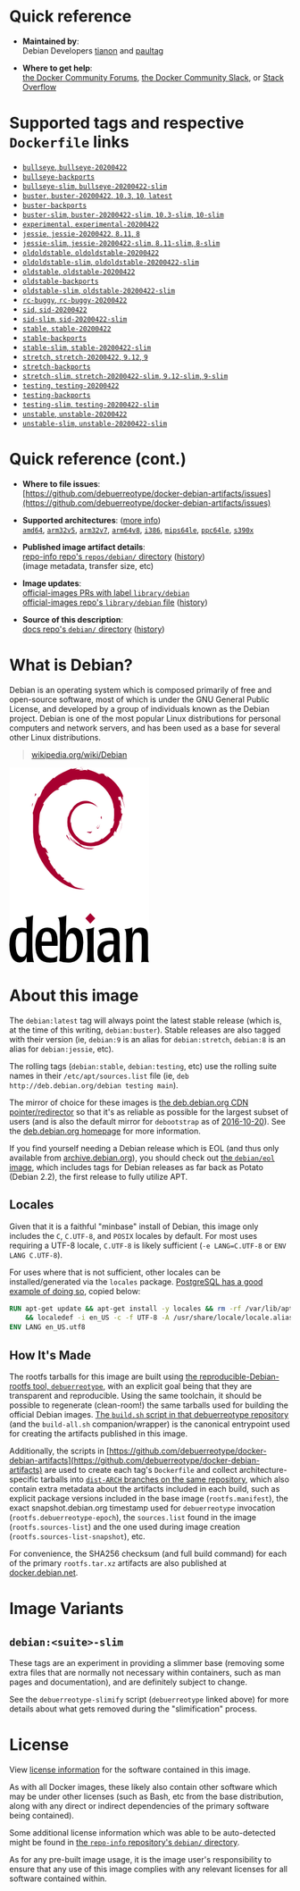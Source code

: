 <!--

********************************************************************************

WARNING:

    DO NOT EDIT "debian/README.md"

    IT IS AUTO-GENERATED

    (from the other files in "debian/" combined with a set of templates)

********************************************************************************

-->

# Quick reference

-	**Maintained by**:  
	Debian Developers [tianon](https://qa.debian.org/developer.php?login=tianon) and [paultag](https://qa.debian.org/developer.php?login=paultag)

-	**Where to get help**:  
	[the Docker Community Forums](https://forums.docker.com/), [the Docker Community Slack](http://dockr.ly/slack), or [Stack Overflow](https://stackoverflow.com/search?tab=newest&q=docker)

# Supported tags and respective `Dockerfile` links

-	[`bullseye`, `bullseye-20200422`](https://github.com/debuerreotype/docker-debian-artifacts/blob/d6ff3e75eeae3ea012c30bce9054336d99d1a20a/bullseye/Dockerfile)
-	[`bullseye-backports`](https://github.com/debuerreotype/docker-debian-artifacts/blob/d6ff3e75eeae3ea012c30bce9054336d99d1a20a/bullseye/backports/Dockerfile)
-	[`bullseye-slim`, `bullseye-20200422-slim`](https://github.com/debuerreotype/docker-debian-artifacts/blob/d6ff3e75eeae3ea012c30bce9054336d99d1a20a/bullseye/slim/Dockerfile)
-	[`buster`, `buster-20200422`, `10.3`, `10`, `latest`](https://github.com/debuerreotype/docker-debian-artifacts/blob/d6ff3e75eeae3ea012c30bce9054336d99d1a20a/buster/Dockerfile)
-	[`buster-backports`](https://github.com/debuerreotype/docker-debian-artifacts/blob/d6ff3e75eeae3ea012c30bce9054336d99d1a20a/buster/backports/Dockerfile)
-	[`buster-slim`, `buster-20200422-slim`, `10.3-slim`, `10-slim`](https://github.com/debuerreotype/docker-debian-artifacts/blob/d6ff3e75eeae3ea012c30bce9054336d99d1a20a/buster/slim/Dockerfile)
-	[`experimental`, `experimental-20200422`](https://github.com/debuerreotype/docker-debian-artifacts/blob/d6ff3e75eeae3ea012c30bce9054336d99d1a20a/experimental/Dockerfile)
-	[`jessie`, `jessie-20200422`, `8.11`, `8`](https://github.com/debuerreotype/docker-debian-artifacts/blob/d6ff3e75eeae3ea012c30bce9054336d99d1a20a/jessie/Dockerfile)
-	[`jessie-slim`, `jessie-20200422-slim`, `8.11-slim`, `8-slim`](https://github.com/debuerreotype/docker-debian-artifacts/blob/d6ff3e75eeae3ea012c30bce9054336d99d1a20a/jessie/slim/Dockerfile)
-	[`oldoldstable`, `oldoldstable-20200422`](https://github.com/debuerreotype/docker-debian-artifacts/blob/d6ff3e75eeae3ea012c30bce9054336d99d1a20a/oldoldstable/Dockerfile)
-	[`oldoldstable-slim`, `oldoldstable-20200422-slim`](https://github.com/debuerreotype/docker-debian-artifacts/blob/d6ff3e75eeae3ea012c30bce9054336d99d1a20a/oldoldstable/slim/Dockerfile)
-	[`oldstable`, `oldstable-20200422`](https://github.com/debuerreotype/docker-debian-artifacts/blob/d6ff3e75eeae3ea012c30bce9054336d99d1a20a/oldstable/Dockerfile)
-	[`oldstable-backports`](https://github.com/debuerreotype/docker-debian-artifacts/blob/d6ff3e75eeae3ea012c30bce9054336d99d1a20a/oldstable/backports/Dockerfile)
-	[`oldstable-slim`, `oldstable-20200422-slim`](https://github.com/debuerreotype/docker-debian-artifacts/blob/d6ff3e75eeae3ea012c30bce9054336d99d1a20a/oldstable/slim/Dockerfile)
-	[`rc-buggy`, `rc-buggy-20200422`](https://github.com/debuerreotype/docker-debian-artifacts/blob/d6ff3e75eeae3ea012c30bce9054336d99d1a20a/rc-buggy/Dockerfile)
-	[`sid`, `sid-20200422`](https://github.com/debuerreotype/docker-debian-artifacts/blob/d6ff3e75eeae3ea012c30bce9054336d99d1a20a/sid/Dockerfile)
-	[`sid-slim`, `sid-20200422-slim`](https://github.com/debuerreotype/docker-debian-artifacts/blob/d6ff3e75eeae3ea012c30bce9054336d99d1a20a/sid/slim/Dockerfile)
-	[`stable`, `stable-20200422`](https://github.com/debuerreotype/docker-debian-artifacts/blob/d6ff3e75eeae3ea012c30bce9054336d99d1a20a/stable/Dockerfile)
-	[`stable-backports`](https://github.com/debuerreotype/docker-debian-artifacts/blob/d6ff3e75eeae3ea012c30bce9054336d99d1a20a/stable/backports/Dockerfile)
-	[`stable-slim`, `stable-20200422-slim`](https://github.com/debuerreotype/docker-debian-artifacts/blob/d6ff3e75eeae3ea012c30bce9054336d99d1a20a/stable/slim/Dockerfile)
-	[`stretch`, `stretch-20200422`, `9.12`, `9`](https://github.com/debuerreotype/docker-debian-artifacts/blob/d6ff3e75eeae3ea012c30bce9054336d99d1a20a/stretch/Dockerfile)
-	[`stretch-backports`](https://github.com/debuerreotype/docker-debian-artifacts/blob/d6ff3e75eeae3ea012c30bce9054336d99d1a20a/stretch/backports/Dockerfile)
-	[`stretch-slim`, `stretch-20200422-slim`, `9.12-slim`, `9-slim`](https://github.com/debuerreotype/docker-debian-artifacts/blob/d6ff3e75eeae3ea012c30bce9054336d99d1a20a/stretch/slim/Dockerfile)
-	[`testing`, `testing-20200422`](https://github.com/debuerreotype/docker-debian-artifacts/blob/d6ff3e75eeae3ea012c30bce9054336d99d1a20a/testing/Dockerfile)
-	[`testing-backports`](https://github.com/debuerreotype/docker-debian-artifacts/blob/d6ff3e75eeae3ea012c30bce9054336d99d1a20a/testing/backports/Dockerfile)
-	[`testing-slim`, `testing-20200422-slim`](https://github.com/debuerreotype/docker-debian-artifacts/blob/d6ff3e75eeae3ea012c30bce9054336d99d1a20a/testing/slim/Dockerfile)
-	[`unstable`, `unstable-20200422`](https://github.com/debuerreotype/docker-debian-artifacts/blob/d6ff3e75eeae3ea012c30bce9054336d99d1a20a/unstable/Dockerfile)
-	[`unstable-slim`, `unstable-20200422-slim`](https://github.com/debuerreotype/docker-debian-artifacts/blob/d6ff3e75eeae3ea012c30bce9054336d99d1a20a/unstable/slim/Dockerfile)

# Quick reference (cont.)

-	**Where to file issues**:  
	[https://github.com/debuerreotype/docker-debian-artifacts/issues](https://github.com/debuerreotype/docker-debian-artifacts/issues)

-	**Supported architectures**: ([more info](https://github.com/docker-library/official-images#architectures-other-than-amd64))  
	[`amd64`](https://hub.docker.com/r/amd64/debian/), [`arm32v5`](https://hub.docker.com/r/arm32v5/debian/), [`arm32v7`](https://hub.docker.com/r/arm32v7/debian/), [`arm64v8`](https://hub.docker.com/r/arm64v8/debian/), [`i386`](https://hub.docker.com/r/i386/debian/), [`mips64le`](https://hub.docker.com/r/mips64le/debian/), [`ppc64le`](https://hub.docker.com/r/ppc64le/debian/), [`s390x`](https://hub.docker.com/r/s390x/debian/)

-	**Published image artifact details**:  
	[repo-info repo's `repos/debian/` directory](https://github.com/docker-library/repo-info/blob/master/repos/debian) ([history](https://github.com/docker-library/repo-info/commits/master/repos/debian))  
	(image metadata, transfer size, etc)

-	**Image updates**:  
	[official-images PRs with label `library/debian`](https://github.com/docker-library/official-images/pulls?q=label%3Alibrary%2Fdebian)  
	[official-images repo's `library/debian` file](https://github.com/docker-library/official-images/blob/master/library/debian) ([history](https://github.com/docker-library/official-images/commits/master/library/debian))

-	**Source of this description**:  
	[docs repo's `debian/` directory](https://github.com/docker-library/docs/tree/master/debian) ([history](https://github.com/docker-library/docs/commits/master/debian))

# What is Debian?

Debian is an operating system which is composed primarily of free and open-source software, most of which is under the GNU General Public License, and developed by a group of individuals known as the Debian project. Debian is one of the most popular Linux distributions for personal computers and network servers, and has been used as a base for several other Linux distributions.

> [wikipedia.org/wiki/Debian](https://en.wikipedia.org/wiki/Debian)

![logo](https://raw.githubusercontent.com/docker-library/docs/b449be7df57e9ed9086bb5821bfb5d6cdc5d67a4/debian/logo.png)

# About this image

The `debian:latest` tag will always point the latest stable release (which is, at the time of this writing, `debian:buster`). Stable releases are also tagged with their version (ie, `debian:9` is an alias for `debian:stretch`, `debian:8` is an alias for `debian:jessie`, etc).

The rolling tags (`debian:stable`, `debian:testing`, etc) use the rolling suite names in their `/etc/apt/sources.list` file (ie, `deb http://deb.debian.org/debian testing main`).

The mirror of choice for these images is [the deb.debian.org CDN pointer/redirector](https://deb.debian.org) so that it's as reliable as possible for the largest subset of users (and is also the default mirror for `debootstrap` as of [2016-10-20](https://anonscm.debian.org/cgit/d-i/debootstrap.git/commit/?id=9e8bc60ad1ccf3a25ce7890526b70059f3e770de)). See the [deb.debian.org homepage](https://deb.debian.org) for more information.

If you find yourself needing a Debian release which is EOL (and thus only available from [archive.debian.org](http://archive.debian.org)), you should check out [the `debian/eol` image](https://hub.docker.com/r/debian/eol/), which includes tags for Debian releases as far back as Potato (Debian 2.2), the first release to fully utilize APT.

## Locales

Given that it is a faithful "minbase" install of Debian, this image only includes the `C`, `C.UTF-8`, and `POSIX` locales by default. For most uses requiring a UTF-8 locale, `C.UTF-8` is likely sufficient (`-e LANG=C.UTF-8` or `ENV LANG C.UTF-8`).

For uses where that is not sufficient, other locales can be installed/generated via the `locales` package. [PostgreSQL has a good example of doing so](https://github.com/docker-library/postgres/blob/69bc540ecfffecce72d49fa7e4a46680350037f9/9.6/Dockerfile#L21-L24), copied below:

```dockerfile
RUN apt-get update && apt-get install -y locales && rm -rf /var/lib/apt/lists/* \
	&& localedef -i en_US -c -f UTF-8 -A /usr/share/locale/locale.alias en_US.UTF-8
ENV LANG en_US.utf8
```

## How It's Made

The rootfs tarballs for this image are built using [the reproducible-Debian-rootfs tool, `debuerreotype`](https://github.com/debuerreotype/debuerreotype), with an explicit goal being that they are transparent and reproducible. Using the same toolchain, it should be possible to regenerate (clean-room!) the same tarballs used for building the official Debian images. [The `build.sh` script in that debuerreotype repository](https://github.com/debuerreotype/debuerreotype/blob/master/build.sh) (and the `build-all.sh` companion/wrapper) is the canonical entrypoint used for creating the artifacts published in this image.

Additionally, the scripts in [https://github.com/debuerreotype/docker-debian-artifacts](https://github.com/debuerreotype/docker-debian-artifacts) are used to create each tag's `Dockerfile` and collect architecture-specific tarballs into [`dist-ARCH` branches on the same repository](https://github.com/debuerreotype/docker-debian-artifacts/branches), which also contain extra metadata about the artifacts included in each build, such as explicit package versions included in the base image (`rootfs.manifest`), the exact snapshot.debian.org timestamp used for `debuerreotype` invocation (`rootfs.debuerreotype-epoch`), the `sources.list` found in the image (`rootfs.sources-list`) and the one used during image creation (`rootfs.sources-list-snapshot`), etc.

For convenience, the SHA256 checksum (and full build command) for each of the primary `rootfs.tar.xz` artifacts are also published at [docker.debian.net](https://docker.debian.net/).

# Image Variants

## `debian:<suite>-slim`

These tags are an experiment in providing a slimmer base (removing some extra files that are normally not necessary within containers, such as man pages and documentation), and are definitely subject to change.

See the `debuerreotype-slimify` script (`debuerreotype` linked above) for more details about what gets removed during the "slimification" process.

# License

View [license information](https://www.debian.org/social_contract#guidelines) for the software contained in this image.

As with all Docker images, these likely also contain other software which may be under other licenses (such as Bash, etc from the base distribution, along with any direct or indirect dependencies of the primary software being contained).

Some additional license information which was able to be auto-detected might be found in [the `repo-info` repository's `debian/` directory](https://github.com/docker-library/repo-info/tree/master/repos/debian).

As for any pre-built image usage, it is the image user's responsibility to ensure that any use of this image complies with any relevant licenses for all software contained within.
